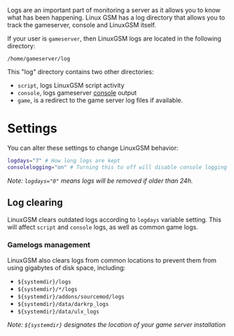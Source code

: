 Logs are an important part of monitoring a server as it allows you to know what has been happening. Linux GSM has a log directory that allows you to track the gameserver, console and LinuxGSM itself.

If your user is `gameserver`, then LinuxGSM logs are located in the following directory:

`/home/gameserver/log`  

This "log" directory contains two other directories:  
* `script`, logs LinuxGSM script activity
* `console`, logs gameserver [console](https://github.com/GameServerManagers/LinuxGSM/wiki/Console) output
* `game`, is a redirect to the game server log files if available.
# Settings

You can alter these settings to change LinuxGSM behavior:  

```bash
logdays="7" # How long logs are kept
consolelogging="on" # Turning this to off will disable console logging
````

_Note: `logdays="0"` means logs will be removed if older than 24h._

## Log clearing
LinuxGSM clears outdated logs according to `logdays` variable setting. This will affect `script` and `console` logs, as well as common game logs.


### Gamelogs management

LinuxGSM also clears logs from common locations to prevent them from using gigabytes of disk space, including:  
* `${systemdir}/logs`
* `${systemdir}/*/logs`
* `${systemdir}/addons/sourcemod/logs`
* `${systemdir}/data/darkrp_logs `
* `${systemdir}/data/ulx_logs`

_Note: `${systemdir}` designates the location of your game server installation_